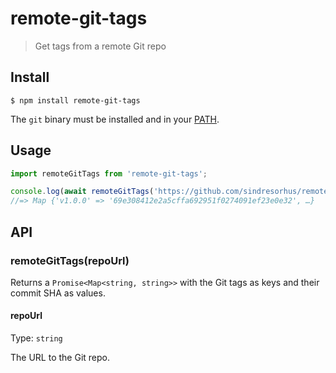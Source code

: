 # remote-git-tags

> Get tags from a remote Git repo

## Install

```
$ npm install remote-git-tags
```

The `git` binary must be installed and in your [PATH](https://medium.com/@jalendport/what-exactly-is-your-shell-path-2f076f02deb4).

## Usage

```js
import remoteGitTags from 'remote-git-tags';

console.log(await remoteGitTags('https://github.com/sindresorhus/remote-git-tags'));
//=> Map {'v1.0.0' => '69e308412e2a5cffa692951f0274091ef23e0e32', …}
```

## API

### remoteGitTags(repoUrl)

Returns a `Promise<Map<string, string>>` with the Git tags as keys and their commit SHA as values.

#### repoUrl

Type: `string`

The URL to the Git repo.
